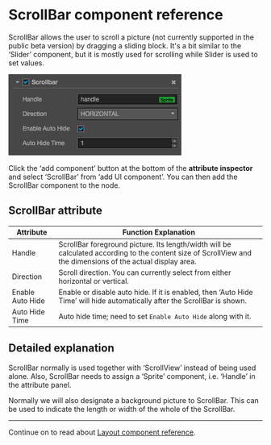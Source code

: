 # ScrollBar component reference

ScrollBar allows the user to scroll a picture (not currently supported in the public beta version) by dragging a sliding block. It's a bit similar to the ‘Slider’ component, but it is mostly used for scrolling while Slider is used to set values.

![scrollbar.png](./scrollbar/scrollbar.png)

Click the ‘add component’ button at the bottom of the **attribute inspector** and select ‘ScrollBar’ from ‘add UI component’. You can then add the ScrollBar component to the node.


## ScrollBar attribute

| Attribute |   Function Explanation
| -------------- | ----------- |
| Handle| ScrollBar foreground picture. Its length/width will be calculated according to the content size of ScrollView and the dimensions of the actual display area.
| Direction | Scroll direction. You can currently select from either horizontal or vertical.
| Enable Auto Hide | Enable or disable auto hide. If it is enabled, then ‘Auto Hide Time’ will hide automatically after the ScrollBar is shown.
| Auto Hide Time | Auto hide time; need to set `Enable Auto Hide` along with it.


## Detailed explanation

ScrollBar normally is used together with ‘ScrollView’ instead of being used alone. Also, ScrollBar needs to assign a ‘Sprite’ component, i.e. ‘Handle’ in the attribute panel.

Normally we will also designate a background picture to ScrollBar. This can be used to indicate the length or width of the whole of the ScrollBar.

---

Continue on to read about [Layout component reference](layout.md).
